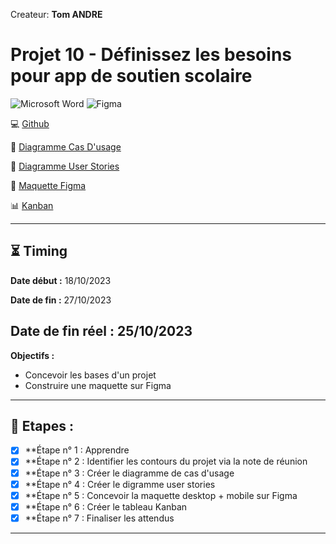 Createur: **Tom ANDRE**
# Projet 10 - Définissez les besoins pour app de soutien scolaire

![Microsoft Word](https://img.shields.io/badge/Microsoft_Word-2B579A?style=for-the-badge&logo=microsoft-word&logoColor=white)
![Figma](https://img.shields.io/badge/figma-%23F24E1E.svg?style=for-the-badge&logo=figma&logoColor=white)


  💻 [Github](https://github.com/ToxyhDev/OC-Dev_App_JS_React-P10-LearnAtHome) 
  
  📝 [Diagramme Cas D'usage](https://github.com/ToxyhDev/OC-Dev_App_JS_React-P10-LearnAtHome/blob/main/Andre_Tom_1_diagramme_cas_usage_102023.pdf)

  📝 [Diagramme User Stories](https://github.com/ToxyhDev/OC-Dev_App_JS_React-P10-LearnAtHome/blob/main/Andre_Tom_2_user_stories_102023.pdf)

  🎨 [Maquette Figma](https://www.figma.com/file/grGjDaEDJ6sZHjoyEYn5jN/OC---Projet-10-Learn%40Home?type=design&node-id=0-1&mode=design&t=GyHdba2O8KxDRk69-0)
  
  📊 [Kanban](https://github.com/users/ToxyhDev/projects/3)
  

---

## ⏳ Timing

**Date début :** 18/10/2023

**Date de fin :** 27/10/2023

## **Date de fin réel : 25/10/2023** 



**Objectifs :**

- Concevoir les bases d'un projet
- Construire une maquette sur Figma

---

## 📑 Etapes :

- [x] **Étape n° 1 : Apprendre
- [x] **Étape n° 2 : Identifier les contours du projet via la note de réunion
- [x] **Étape n° 3 : Créer le diagramme de cas d'usage
- [x] **Étape n° 4 : Créer le digramme user stories
- [x] **Étape n° 5 : Concevoir la maquette desktop + mobile sur Figma
- [x] **Étape n° 6 : Créer le tableau Kanban
- [x] **Étape n° 7 : Finaliser les attendus

---
